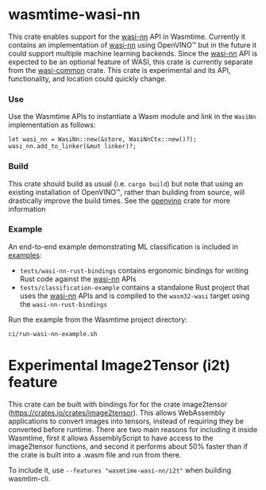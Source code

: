 # wasmtime-wasi-nn

This crate enables support for the [wasi-nn] API in Wasmtime. Currently it contains an implementation of [wasi-nn] using
OpenVINO™ but in the future it could support multiple machine learning backends. Since the [wasi-nn] API is expected
to be an optional feature of WASI, this crate is currently separate from the [wasi-common] crate. This crate is
experimental and its API, functionality, and location could quickly change.

[examples]: examples
[openvino]: https://crates.io/crates/openvino
[wasi-nn]: https://github.com/WebAssembly/wasi-nn
[wasi-common]: ../wasi-common

### Use

Use the Wasmtime APIs to instantiate a Wasm module and link in the `WasiNn` implementation as follows:

```
let wasi_nn = WasiNn::new(&store, WasiNnCtx::new()?);
wasi_nn.add_to_linker(&mut linker)?;
```

### Build

This crate should build as usual (i.e. `cargo build`) but note that using an existing installation of OpenVINO™, rather
than building from source, will drastically improve the build times. See the [openvino] crate for more information

### Example

An end-to-end example demonstrating ML classification is included in [examples]:
 - `tests/wasi-nn-rust-bindings` contains ergonomic bindings for writing Rust code against the [wasi-nn] APIs
 - `tests/classification-example` contains a standalone Rust project that uses the [wasi-nn] APIs and is compiled to the
 `wasm32-wasi` target using the `wasi-nn-rust-bindings`

Run the example from the Wasmtime project directory:

```
ci/run-wasi-nn-example.sh
```

# Experimental Image2Tensor (i2t) feature
This crate can be built with bindings for for the crate image2tensor (https://crates.io/crates/image2tensor).
This allows WebAssembly applications to convert images into tensors, instead of requiring they be converted before runtime. There are two main reasons for including it inside Wasmtime, first it allows AssemblyScript to have access to the image2tensor functions, and second it performs about 50% faster than if the crate is built into a .wasm file and run from there.

To include it, use `--features "wasmtime-wasi-nn/i2t"` when building wasmtim-cli.



